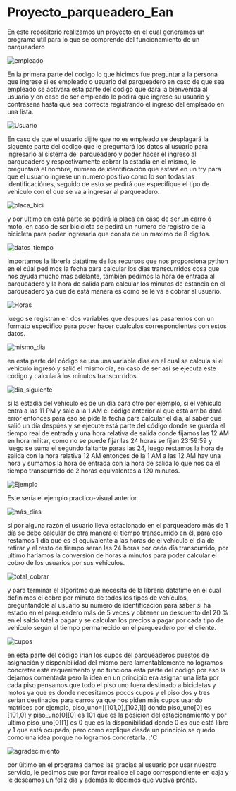 # Proyecto_parqueadero_Ean
En este repositorio realizamos un proyecto en el cual generamos un programa útil para lo que se comprende del funcionamiento de un parqueadero

![empleado](https://user-images.githubusercontent.com/88093015/134273025-a758eb4e-2ee5-4f6e-ab4b-76664bda915e.PNG)

En la primera parte del codigo lo que hicimos fue preguntar a la persona que ingrese si es empleado o usuario del parqueadero en caso de que sea empleado
se activara está parte del codigo que dará la bienvenida al usuario y en caso de ser empleado le pedirá que ingrese su usuario y contraseña hasta que sea
correcta registrando el ingreso del empleado en una lista.

![Usuario](https://user-images.githubusercontent.com/88093015/134273930-a1eb84fc-ef1a-4224-82d0-b890596f5640.PNG)

En caso de que el usuario dijite que no es empleado se desplagará la siguente parte del codigo que le preguntará los datos al usuario para ingresarlo al
sistema del parqueadero y poder hacer el ingreso al parqueadero y respectivamente cobrar la estadia en el mismo, le preguntará el nombre, número de identificación 
que estará en un try para que el usuario ingrese un numero positivo como lo son todas las identificaciónes, seguido de esto se pedirá que especifique el tipo de
vehiculo con el que se va a ingresar al parqueadero.

![placa_bici](https://user-images.githubusercontent.com/88093015/134275002-4f18d6ab-4d0f-47ba-9c6f-6cbf34b9db68.PNG)

y por ultimo en está parte se pedirá la placa en caso de ser un carro ó moto, en caso de ser bicicleta se
pedirá un numero de registro de la bicicleta para poder ingresarla que consta de un maximo de 8 digitos.

![datos_tiempo](https://user-images.githubusercontent.com/88093015/134275485-b59882b3-c51a-4ced-9eff-fb88554ad852.PNG)

Importamos la librería datatime de los recursos que nos proporciona python en el cúal pedimos la fecha para calcular los dias transcurridos cosa que nos ayuda mucho más
adelante, támbien pedimos la hora de entrada al parqueadero y la hora de salida para calcular los minutos de estancia en el parqueadero ya que de está manera es como se
le va a cobrar al usuario.

![Horas](https://user-images.githubusercontent.com/88093015/134277267-541b4d82-e1ee-4c4e-bd7e-46fa33257f06.PNG)

luego se registran en dos variables que despues las pasaremos con un formato especifico para poder hacer cualculos correspondientes con estos datos.

![mismo_dia](https://user-images.githubusercontent.com/88093015/134277739-17628af3-e1dc-4df0-97bf-e1f8da28992e.PNG)

en está parte del código se usa una variable dias en el cual se calcula si el vehiculo ingresó y salió el mismo día, en caso de ser así se ejecuta este código y calculará
los minutos transcurridos.



![dia_siguiente](https://user-images.githubusercontent.com/88093015/134278345-b50255e0-0da9-4931-82fc-64c19b52749d.PNG)

si la estadía del vehículo es de un día para otro por ejemplo, si el vehículo entra a las 11 PM y sale a la 1 AM el código anterior al que está arriba dará error entonces
para eso se pide la fecha para calcular el día, al saber que salió un día despúes y se ejecute está parte del código donde se guarda el tiempo real de entrada y una hora relativa de salida donde fijamos las 12 AM en hora militar, como no se puede fijar las 24 horas se fijan 23:59:59 y luego se suma el segundo faltante paras las 24, luego restamos la hora de salida con la hora relativa 12 AM entonces de la 1 AM a las 12 AM hay una hora y sumamos la hora de entrada con la hora de salida lo que nos da el tiempo transcurrido de 2 horas equivalentes a 120 minutos.

![Ejemplo](https://user-images.githubusercontent.com/88093015/134280170-2eb11902-e8d7-4023-bb08-257c1815e4b8.PNG)

Este sería el ejemplo practico-visual anterior.

![más_dias](https://user-images.githubusercontent.com/88093015/134282339-baa1f9d8-be21-458b-8ab9-73f52947d8a7.PNG)

si por alguna razón el usuario lleva estacionado en el parqueadero más de 1 día se debe calcular de otra manera el tiempo transcurrido en él, para eso restamos 1 día que es
el equivalente a las horas de el vehículo el dia de retirar y el resto de tiempo seran las 24 horas por cada día transcurrido, por ultimo haríamos la conversión de horas a minutos para poder calcular el cobro de los usuarios por sus vehículos.

![total_cobrar](https://user-images.githubusercontent.com/88093015/134281068-df9b32ec-af60-466e-8aa0-676fd88220de.PNG)

y para terminar el algoritmo que necesita de la librería datatime en el cual definimos el cobro por minuto de todos los tipos de vehículos, preguntandole al usuario su numero de identificacion para saber si ha estado en el parqueadero más de 5 veces y obtener un descuento del 20 % en el saldo total a pagar y se calculan los precios a pagar por cada tipo de vehículo según el tiempo permanecido en el parqueadero por el cliente.

![cupos](https://user-images.githubusercontent.com/88093015/134282953-ab65d650-a1c8-4239-bed9-9db5537af43a.PNG)

en está parte del código irían los cupos del parqueaderos puestos de asignación y disponibilidad del mismo pero lamentablemente no logramos concretar este requerimento y no funciona esta parte del codigo por eso la dejamos comentada pero la idea en un principio era asignar una lista por cada piso pensamos que todo el piso uno fuera destinado a bicicletas y motos ya que es donde necesitamos pocos cupos y el piso dos y tres serían destinados para carros ya que nos piden más cupos usando matrices por ejemplo,
piso_uno=[[101,0],[102,1]] donde piso_uno[0] es [101,0] y piso_uno[0][0] es 101 que es la posicion del estacionamiento y por ultimo piso_uno[0][1] es 0 que es la disponibilidad
donde 0 es que está libre y 1 que está ocupado, pero como explique desde un principio se quedo como una idea porque no logramos concretarla. :'C

![agradecimiento](https://user-images.githubusercontent.com/88093015/134284431-d6a299c4-e870-4513-8beb-d901b094ec65.PNG)

por último en el programa damos las gracias al usuario por usar nuestro servicio, le pedimos que por favor realice el pago correspondiente en caja y le deseamos un feliz dia y además le decimos que vuelva pronto.
